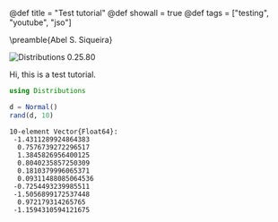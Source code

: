 @def title = "Test tutorial"
@def showall = true
@def tags = ["testing", "youtube", "jso"]

\preamble{Abel S. Siqueira}


![Distributions 0.25.80](https://img.shields.io/badge/Distributions-0.25.80-000?style=flat-square&labelColor=999)



Hi, this is a test tutorial.

```julia
using Distributions

d = Normal()
rand(d, 10)
```

```plaintext
10-element Vector{Float64}:
 -1.4311289924864383
  0.7576739272296517
  1.3845826956400125
  0.8040235857250309
  0.1810379996065371
  0.09311488085064536
 -0.7254493239985511
 -1.5056899172537448
  0.972179314265765
 -1.1594310594121675
```

